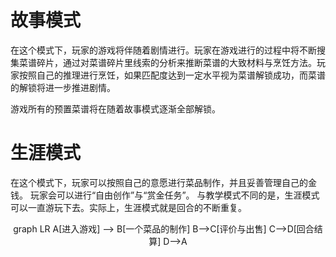 
# 故事模式
在这个模式下，玩家的游戏将伴随着剧情进行。玩家在游戏进行的过程中将不断搜集菜谱碎片，通过对菜谱碎片里线索的分析来推断菜谱的大致材料与烹饪方法。玩家按照自己的推理进行烹饪，如果匹配度达到一定水平视为菜谱解锁成功，而菜谱的解锁将进一步推进剧情。

游戏所有的预置菜谱将在随着故事模式逐渐全部解锁。
# 生涯模式
在这个模式下，玩家可以按照自己的意愿进行菜品制作，并且妥善管理自己的金钱。
玩家会可以进行“自由创作”与“赏金任务”。
与教学模式不同的是，生涯模式可以一直游玩下去。实际上，生涯模式就是回合的不断重复。

<div class="mermaid" id="mermaid" style="text-align:center">
graph LR
A[进入游戏] --> B[一个菜品的制作]
B-->C[评价与出售]
C-->D[回合结算]
D-->A
</div>